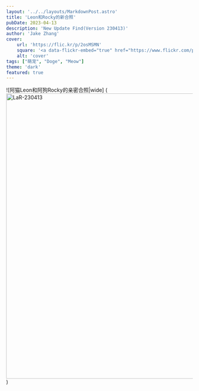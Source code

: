 ```yaml
---
layout: '../../layouts/MarkdownPost.astro'
title: 'Leon和Rocky的新合照'
pubDate: 2023-04-13
description: 'New Update Find(Version 230413)'
author: 'Jake Zhang'
cover:
    url: 'https://flic.kr/p/2osMSMN'
    square: '<a data-flickr-embed="true" href="https://www.flickr.com/photos/197873170@N04/52811721232/in/photostream/" title="LaR-230413"><img src="https://live.staticflickr.com/65535/52811721232_9066acb889_q.jpg" width="150" height="150" alt="LaR-230413"/></a><script async src="//embedr.flickr.com/assets/client-code.js" charset="utf-8"></script>'
    alt: 'cover'
tags: ["萌宠", "Doge", "Meow"]
theme: 'dark'
featured: true
---
```


![阿猫Leon和阿狗Rocky的亲密合照|wide] (<a data-flickr-embed="true" href="https://www.flickr.com/photos/197873170@N04/52811721232/in/photostream/" title="LaR-230413"><img src="https://live.staticflickr.com/65535/52811721232_9066acb889_b.jpg" width="1024" height="768" alt="LaR-230413"/></a><script async src="//embedr.flickr.com/assets/client-code.js" charset="utf-8"></script>)

